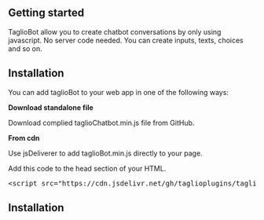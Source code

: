 
<!-- wp:heading -->
<h2>Getting started</h2>
<!-- /wp:heading -->

<!-- wp:paragraph -->
<p>TaglioBot allow you to create chatbot conversations by only using javascript. No server code needed. You can create inputs, texts, choices and so on.</p>
<!-- /wp:paragraph -->

<!-- wp:heading {"className":"#download"} -->
<h2 class="#download">Installation</h2>
<!-- /wp:heading -->

<!-- wp:paragraph -->
<p>You can add taglioBot to your web app in one of the following ways:</p>
<!-- /wp:paragraph -->

<!-- wp:paragraph -->
<p><strong>Download standalone file</strong></p>
<!-- /wp:paragraph -->

<!-- wp:paragraph -->
<p>Download complied taglioChatbot.min.js file from GitHub.</p>
<!-- /wp:paragraph -->

<!-- wp:paragraph -->
<p><strong>From cdn</strong></p>
<!-- /wp:paragraph -->

<!-- wp:paragraph -->
<p>Use jsDeliverer to add taglioBot.min.js directly to your page.</p>
<!-- /wp:paragraph -->

<!-- wp:paragraph -->
<p>Add this code to the head section of your HTML.</p>
<!-- /wp:paragraph -->

<!-- wp:shortcode -->
<pre class="dap_code">&lt;script src="https://cdn.jsdelivr.net/gh/taglioplugins/taglioBot@latest/v1.0.0/taglioBotFree.min.js"&gt;&lt;/script&gt;</pre>
<!-- /wp:shortcode -->

<!-- wp:heading {"className":"#download"} -->
<h2 class="#download">Installation</h2>
<!-- /wp:heading -->

<a href="https://codepen.io/taglioplugins/pen/QWdgVwX" target="_blank"></a>
